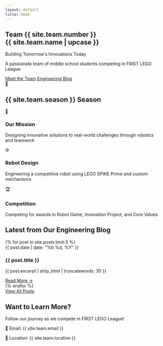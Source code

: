 ```yaml
---
layout: default
title: Home
---
```


<!-- Hero Section -->
<section class="hero">
    <div class="hero-content">
        <h1 class="hero-title">Team {{ site.team.number }}<br><span class="accent">{{ site.team.name | upcase }}</span></h1>
        <p class="hero-subtitle">Building Tomorrow's Innovations Today</p>
        <p class="hero-description">A passionate team of middle school students competing in FIRST LEGO League</p>
        <div class="hero-buttons">
            <a href="{{ '/about' | relative_url }}" class="btn btn-primary">Meet the Team</a>
            <a href="{{ '/blog' | relative_url }}" class="btn btn-secondary">Engineering Blog</a>
        </div>
    </div>
    <div class="hero-image">
        <div class="robot-illustration">🤖</div>
    </div>
</section>

<!-- Season Info -->
<section class="season-info">
    <div class="container">
        <h2>{{ site.team.season }} Season</h2>
        <div class="season-grid">
            <div class="season-card">
                <div class="icon">🎯</div>
                <h3>Our Mission</h3>
                <p>Designing innovative solutions to real-world challenges through robotics and teamwork</p>
            </div>
            <div class="season-card">
                <div class="icon">⚙️</div>
                <h3>Robot Design</h3>
                <p>Engineering a competitive robot using LEGO SPIKE Prime and custom mechanisms</p>
            </div>
            <div class="season-card">
                <div class="icon">🏆</div>
                <h3>Competition</h3>
                <p>Competing for awards in Robot Game, Innovation Project, and Core Values</p>
            </div>
        </div>
    </div>
</section>

<!-- Latest Blog Posts -->
<section class="latest-posts">
    <div class="container">
        <h2>Latest from Our Engineering Blog</h2>
        <div class="blog-grid">
            {% for post in site.posts limit:3 %}
            <article class="blog-card">
                <div class="blog-date">{{ post.date | date: "%b %d, %Y" }}</div>
                <h3>{{ post.title }}</h3>
                <p>{{ post.excerpt | strip_html | truncatewords: 30 }}</p>
                <a href="{{ post.url | relative_url }}" class="read-more">Read More →</a>
            </article>
            {% endfor %}
        </div>
        <div class="center-button">
            <a href="{{ '/blog' | relative_url }}" class="btn btn-primary">View All Posts</a>
        </div>
    </div>
</section>

<!-- Call to Action -->
<section class="cta" id="contact">
    <div class="container">
        <h2>Want to Learn More?</h2>
        <p>Follow our journey as we compete in FIRST LEGO League!</p>
        <div class="contact-info">
            <p>📧 Email: {{ site.team.email }}</p>
            <p>📍 Location: {{ site.team.location }}</p>
        </div>
    </div>
</section>

